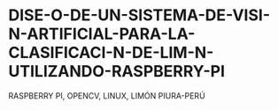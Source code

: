 # DISE-O-DE-UN-SISTEMA-DE-VISI-N-ARTIFICIAL-PARA-LA-CLASIFICACI-N-DE-LIM-N-UTILIZANDO-RASPBERRY-PI
RASPBERRY PI, OPENCV, LINUX, LIMÓN PIURA-PERÚ
